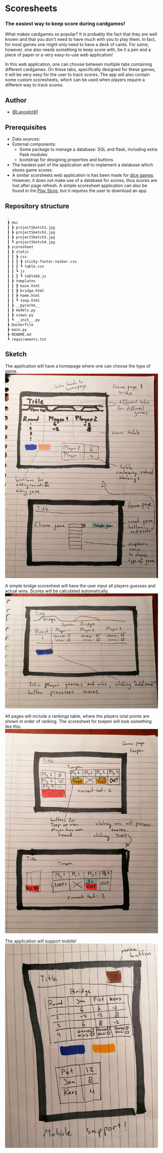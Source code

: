 # Scoresheets
### The easiest way to keep score during cardgames!

What makes cardgames so popular? It is probably the fact that they are well known and that you don't need to have much with you to play them.
In fact, for most games one might only need to have a deck of cards. For some, however, one also needs something to keep score with,
be it a pen and a piece of paper or a very easy-to-use web application!

In this web application, one can choose between multiple tabs containing different cardgames.
On these tabs, specifically designed for these games, it will be very easy for the user to track scores.
The app will also contain some custom scoresheets, which can be used when players require a different way to track scores.

## Author

- [@Lancelot81](https://www.github.com/Lancelot81)

## Prerequisites

* Data sources:
* External components: 
    * Some package to manage a database: SQL and flask, including extra flask modules
    * bootstrap for designing properties and buttons
* The hardest part of the application will to implement a database which stores game scores.
* A similar scorsheets web application is has been made for [dice games](http://www.playonlinedicegames.com/scoresheet). However, it does not make use of a database for scores, thus scores are lost after page refresh. A simple scoresheet application can also be found in the [Play Store](https://play.google.com/store/apps/details?id=de.einedigitalewelt.spielblock&hl=nl&gl=US), but it requires the user to download an app.

## Repository structure
```
 .
 ┣ doc
 ┃ ┣ projectSketch1.jpg
 ┃ ┣ projectSketch2.jpg
 ┃ ┣ projectSketch3.jpg
 ┃ ┗ projectSketch4.jpg
 ┣ scoresheet
 ┃ ┣ static
 ┃ ┃ ┣ css
 ┃ ┃ ┃ ┣ sticky-footer-navbar.css
 ┃ ┃ ┃ ┗ table.css
 ┃ ┃ ┗ js
 ┃ ┃ ┃ ┗ tablebb.js
 ┃ ┣ templates
 ┃ ┃ ┣ base.html
 ┃ ┃ ┣ bridge.html
 ┃ ┃ ┣ home.html
 ┃ ┃ ┗ toep.html
 ┃ ┣ __pycache__
 ┃ ┣ models.py
 ┃ ┣ views.py
 ┃ ┗ __init__.py
 ┣ Dockerfile
 ┣ main.py
 ┣ README.md
 ┗ requirements.txt
```

## Sketch

The application will have a homepage where one can choose the type of game.
![Homepage and a games scoresheet](doc/projectSketch1.jpg)

A simple bridge scoresheet will have the user input all players guesses and actual wins. Scores will be calculated automatically.
![Bridge scoresheet](doc/projectSketch2.jpg)

All pages will include a rankings table, where the players total points are shown in order of ranking. The scoresheet for toepen will look something like this.
![Toepen scoresheet](doc/projectSketch3.jpg)

The application will support mobile!
![Mobile support](doc/projectSketch4.jpg)
